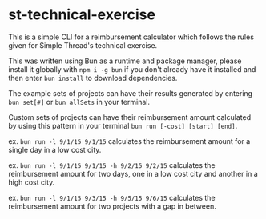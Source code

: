 # st-technical-exercise

This is a simple CLI for a reimbursement calculator which follows the rules given for Simple Thread's technical exercise.

This was written using Bun as a runtime and package manager, please install it globally with `npm i -g bun` if you don't already have it installed and then enter `bun install` to download dependencies.

The example sets of projects can have their results generated by entering `bun set[#]` or `bun allSets` in your terminal.

Custom sets of projects can have their reimbursement amount calculated by using this pattern in your terminal `bun run [-cost] [start] [end]`.

ex. `bun run -l 9/1/15 9/1/15` calculates the reimbursement amount for a single day in a low cost city.

ex. `bun run -l 9/1/15 9/1/15 -h 9/2/15 9/2/15` calculates the reimbursement amount for two days, one in a low cost city and another in a high cost city.

ex. `bun run -l 9/1/15 9/3/15 -h 9/5/15 9/6/15` calculates the reimbursement amount for two projects with a gap in between.
